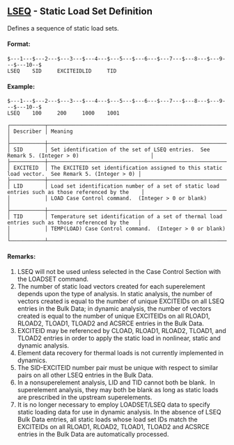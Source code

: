 ## [LSEQ](https://nexus.hexagon.com/documentationcenter/bundle/MSC_Nastran_2022.4/page/Nastran_Combined_Book/qrg/bulkfgil/TOC.LSEQ.xhtml) - Static Load Set Definition

Defines a sequence of static load sets.

#### Format:

```nastran
$---1---$---2---$---3---$---4---$---5---$---6---$---7---$---8---$---9---$---10--$
LSEQ    SID     EXCITEIDLID     TID                                             
```

#### Example:

```nastran
$---1---$---2---$---3---$---4---$---5---$---6---$---7---$---8---$---9---$---10--$
LSEQ    100     200     1000    1001                                            
```

```text
┌───────────┬───────────────────────────────────────────────────────────────────────────────────────────────────┐
│ Describer │ Meaning                                                                                           │
├───────────┼───────────────────────────────────────────────────────────────────────────────────────────────────┤
│ SID       │ Set identification of the set of LSEQ entries.  See Remark 5. (Integer > 0)                       │
├───────────┼───────────────────────────────────────────────────────────────────────────────────────────────────┤
│ EXCITEID  │ The EXCITEID set identification assigned to this static load vector.  See Remark 5. (Integer > 0) │
├───────────┼───────────────────────────────────────────────────────────────────────────────────────────────────┤
│ LID       │ Load set identification number of a set of static load entries such as those referenced by the    │
│           │ LOAD Case Control command.  (Integer > 0 or blank)                                                │
├───────────┼───────────────────────────────────────────────────────────────────────────────────────────────────┤
│ TID       │ Temperature set identification of a set of thermal load entries such as those referenced by the   │
│           │ TEMP(LOAD) Case Control command.  (Integer > 0 or blank)                                          │
└───────────┴───────────────────────────────────────────────────────────────────────────────────────────────────┘
```

#### Remarks:

1. LSEQ will not be used unless selected in the Case Control Section with the LOADSET command.
2. The number of static load vectors created for each superelement depends upon the type of analysis. In static analysis, the number of vectors created is equal to the number of unique EXCITEIDs on all LSEQ entries in the Bulk Data; in dynamic analysis, the number of vectors created is equal to the number of unique EXCITEIDs on all RLOAD1, RLOAD2, TLOAD1, TLOAD2 and ACSRCE entries in the Bulk Data.
3. EXCITEID may be referenced by CLOAD, RLOAD1, RLOAD2, TLOAD1, and TLOAD2 entries in order to apply the static load in nonlinear, static and dynamic analysis.
4. Element data recovery for thermal loads is not currently implemented in dynamics.
5. The SID-EXCITEID number pair must be unique with respect to similar pairs on all other LSEQ entries in the Bulk Data.
6. In a nonsuperelement analysis, LID and TID cannot both be blank.  In superelement analysis, they may both be blank as long as static loads are prescribed in the upstream superelements.
7. It is no longer necessary to employ LOADSET/LSEQ data to specify static loading data for use in dynamic analysis. In the absence of LSEQ Bulk Data entries, all static loads whose load set IDs match the EXCITEIDs on all RLOAD1, RLOAD2, TLOAD1, TLOAD2 and ACSRCE entries in the Bulk Data are automatically processed.
